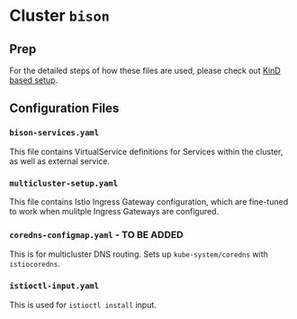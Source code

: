 # Cluster `bison`

## Prep

For the detailed steps of how these files are used, please check out [KinD based setup](https://github.com/rytswd/simple-istio-multicluster/tree/master/docs/kind-based/README.md).

## Configuration Files

### `bison-services.yaml`

This file contains VirtualService definitions for Services within the cluster, as well as external service.

### `multicluster-setup.yaml`

This file contains Istio Ingress Gateway configuration, which are fine-tuned to work when mulitple Ingress Gateways are configured.

### `coredns-configmap.yaml` - TO BE ADDED

This is for multicluster DNS routing. Sets up `kube-system/coredns` with `istiocoredns`.

### `istioctl-input.yaml`

This is used for `istioctl install` input.
